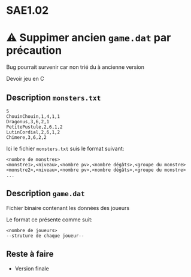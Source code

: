 # SAE1.02

# ⚠ Suppimer ancien `game.dat` par précaution

Bug pourrait survenir car non trié du à ancienne version

Devoir jeu en C

## Description `monsters.txt`

```
5
ChouinChouin,1,4,1,1
Dragonus,3,6,2,1
PetitePustule,2,6,1,2
LutinCordial,2,6,1,2
Chimere,3,6,2,2
```

Ici le fichier `monsters.txt` suis le format suivant:

```
<nombre de monstres>
<monstre1>,<niveau>,<nombre pv>,<nombre dégâts>,<groupe du monstre>
<monstre2>,<niveau>,<nombre pv>,<nombre dégâts>,<groupe du monstre>
...
```

## Description `game.dat`

Fichier binaire contenant les données des joueurs

Le format ce présente comme suit:

```
<nombre de joueurs>
--struture de chaque joueur--
```

## Reste à faire

- Version finale
